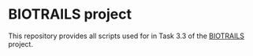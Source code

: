 # BIOTRAILS project

This repository provides all scripts used for in Task 3.3 of the [BIOTRAILS](https://biotrailsproject.eu/) project. 
